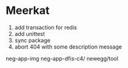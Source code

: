 Meerkat
================
1. add transaction for redis
2. add unittest
4. sync package
7. abort 404 with some description message


neg-app-img
neg-app-dfis-c4/
newegg/tool

